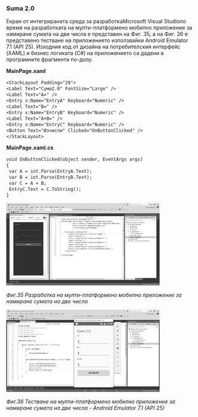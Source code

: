 ### Suma 2.0

Екран от интегрираната среда за разработкаMicrosoft Visual Studioпо време на разработката на мулти-платформено мобилно приложение за намиране сумата на две числа е представен на Фиг. 35, а на Фиг. 36 е представено тестване на приложението използвайки Android Emulator 7.1 \(API 25\). Изходния код от дизайна на потребителския интерфейс \(XAML\) и бизнес логиката \(C\#\) на приложението са дадени в програмните фрагменти по-долу.

**MainPage.xaml**

```
<StackLayout Padding="20">
<Label Text="Сума2.0" FontSize="Large" />
<Label Text="A=" />
<Entry x:Name="EntryA" Keyboard="Numeric" />
<Label Text="B=" />
<Entry x:Name="EntryB" Keyboard="Numeric" />
<Label Text="A+B=" />
<Entry x:Name="EntryC" Keyboard="Numeric" />
<Button Text="Изчисли" Clicked="OnButtonClicked" />
</StackLayout>
```

**MainPage.xaml.cs**

```
void OnButtonClicked(object sender, EventArgs args)
{
 var A = int.Parse(EntryA.Text);
 var B = int.Parse(EntryB.Text);
 var C = A + B;
 EntryC.Text = C.ToString();
}
```

![](/chapter2/34.png)

_Фиг.35 Разработка на мулти-платформено мобилно приложение за намиране сумата на две числа_

![](/chapter2/35.png)

_Фиг.36 Тестване на мулти-платформено мобилно приложение за намиране сумата на две числа - Android Emulator 7.1 \(API 25\)_

